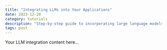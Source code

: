 ```yaml
---
title: "Integrating LLMs into Your Applications"
date: 2023-12-20
category: tutorials
description: "Step-by-step guide to incorporating large language models into your applications. Learn about APIs, best practices, and optimization techniques."
tags: post
---
```


Your LLM integration content here...
